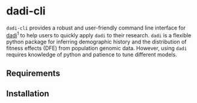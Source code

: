 # dadi-cli

`dadi-cli` provides a robust and user-friendly command line interface for [dadi](https://bitbucket.org/gutenkunstlab/dadi/)<sup>1</sup> to help users to quickly apply `dadi` to their research. `dadi` is a flexible python package for inferring demographic history and the distribution of fitness effects (DFE) from population genomic data. However, using `dadi` requires knowledge of python and patience to tune different models.

## Requirements

## Installation
